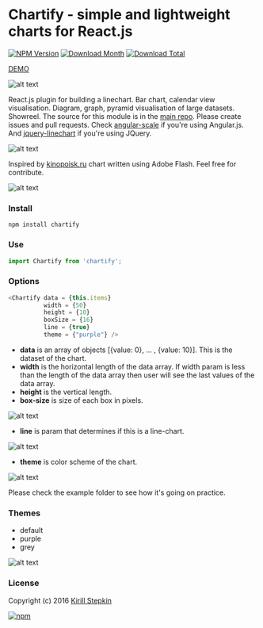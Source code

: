 # Chartify - simple and lightweight charts for React.js

[![NPM Version](https://img.shields.io/npm/v/jquery-linechart.svg)](https://www.npmjs.com/package/chartify)
[![Download Month](https://img.shields.io/npm/dm/jquery-linechart.svg)](https://www.npmjs.com/package/chartify)
[![Download Total](https://img.shields.io/npm/dt/jquery-linechart.svg)](https://www.npmjs.com/package/chartify)

[DEMO](https://kirillstepkin.github.io/chartify/)

![alt text](https://raw.githubusercontent.com/kirillstepkin/scale/master/img/placeit1.jpg)

React.js plugin for building a linechart. Bar chart, calendar view visualisation. Diagram, graph, pyramid visualisation of large datasets. Showreel. The source for this module is in the [main repo](https://github.com/kirillstepkin/chartify). Please create issues and pull requests. Check [angular-scale](https://github.com/kirillstepkin/scale) if you're using Angular.js. And [jquery-linechart](https://github.com/kirillstepkin/jquery-linechart) if you're using JQuery.

![alt text](https://raw.githubusercontent.com/kirillstepkin/scale/master/img/output_eSVfyQ.gif)

Inspired by [kinopoisk.ru](https://www.kinopoisk.ru/) chart written using Adobe Flash. Feel free for contribute.

![alt text](https://raw.githubusercontent.com/kirillstepkin/scale/master/img/84d858c0af.png)

### Install

```
npm install chartify
```

### Use

```javascript
import Chartify from 'chartify';
```

### Options

```javascript
<Chartify data = {this.items}
		  width = {50} 
	      height = {10}
	      boxSize = {16}
	      line = {true}
	      theme = {"purple"} />
```

* **data** is an array of objects [{value: 0}, ... , {value: 10}]. This is the dataset of the chart.
* **width** is the horizontal length of the data array. If width param is less than the length of the data array then user will see the last values of the data array. 
* **height** is the vertical length.
* **box-size** is size of each box in pixels.

![alt text](https://raw.githubusercontent.com/kirillstepkin/scale/master/img/46cd396faa.jpg)

* **line** is param that determines if this is a line-chart.

![alt text](https://raw.githubusercontent.com/kirillstepkin/scale/master/img/a03def3092.jpg)

* **theme** is color scheme of the chart.

![alt text](https://raw.githubusercontent.com/kirillstepkin/scale/master/img/a657bab0f7.jpg)

Please check the example folder to see how it's going on practice.

### Themes

* default
* purple
* grey

![alt text](https://raw.githubusercontent.com/kirillstepkin/scale/master/img/024486fd94.jpg)

### License

Copyright (c) 2016 [Kirill Stepkin](https://www.npmjs.com/~kirillstyopkin)

[![npm](https://img.shields.io/npm/l/express.svg?maxAge=2592000)](https://github.com/kirillstepkin/chartify)
